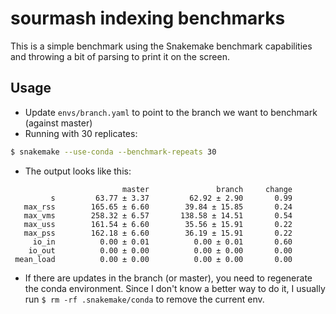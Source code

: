 # sourmash indexing benchmarks

This is a simple benchmark using the Snakemake benchmark capabilities and
throwing a bit of parsing to print it on the screen.

## Usage

- Update `envs/branch.yaml` to point to the branch we want to benchmark (against master)
- Running with 30 replicates:
``` bash
$ snakemake --use-conda --benchmark-repeats 30
```
- The output looks like this:
```
                         master               branch     change
         s         63.77 ± 3.37         62.92 ± 2.90       0.99
   max_rss        165.65 ± 6.60        39.84 ± 15.85       0.24
   max_vms        258.32 ± 6.57       138.58 ± 14.51       0.54
   max_uss        161.54 ± 6.60        35.56 ± 15.91       0.22
   max_pss        162.18 ± 6.60        36.19 ± 15.91       0.22
     io_in          0.00 ± 0.01          0.00 ± 0.01       0.60
    io_out          0.00 ± 0.00          0.00 ± 0.00       0.00
 mean_load          0.00 ± 0.00          0.00 ± 0.00       0.00
```
- If there are updates in the branch (or master), you need to regenerate the
  conda environment. Since I don't know a better way to do it, I usually run
  `$ rm -rf .snakemake/conda` to remove the current env.
